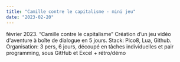 ```yaml
---
title: "Camille contre le capitalisme - mini jeu"
date: "2023-02-20"
---
```


février 2023. “Camille contre le capitalisme”
Création d’un jeu vidéo d'aventure à boîte de dialogue en 5 jours.
Stack: Pico8, Lua, Github.  
Organisation: 3 pers, 6 jours, découpé en tâches individuelles et pair programming, sous GitHub et Excel + rétro/démo

